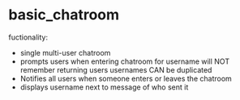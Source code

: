 # basic_chatroom
fuctionality:
  - single multi-user chatroom
  - prompts users when entering chatroom for username
    will NOT remember returning users
    usernames CAN be duplicated
  - Notifies all users when someone enters or leaves the chatroom
  - displays username next to message of who sent it

